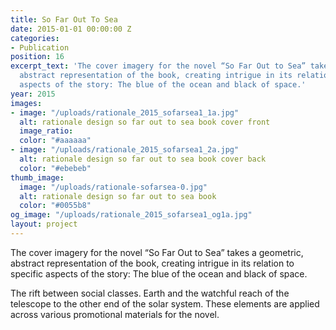 ```yaml
---
title: So Far Out To Sea
date: 2015-01-01 00:00:00 Z
categories:
- Publication
position: 16
excerpt_text: 'The cover imagery for the novel “So Far Out to Sea” takes a geometric,
  abstract representation of the book, creating intrigue in its relation to specific
  aspects of the story: The blue of the ocean and black of space.'
year: 2015
images:
- image: "/uploads/rationale_2015_sofarsea1_1a.jpg"
  alt: rationale design so far out to sea book cover front
  image_ratio: 
  color: "#aaaaaa"
- image: "/uploads/rationale_2015_sofarsea1_2a.jpg"
  alt: rationale design so far out to sea book cover back
  color: "#ebebeb"
thumb_image:
  image: "/uploads/rationale-sofarsea-0.jpg"
  alt: rationale design so far out to sea book
  color: "#0055b8"
og_image: "/uploads/rationale_2015_sofarsea1_og1a.jpg"
layout: project
---
```


The cover imagery for the novel “So Far Out to Sea” takes a geometric, abstract representation of the book, creating intrigue in its relation to specific aspects of the story: The blue of the ocean and black of space.

The rift between social classes. Earth and the watchful reach of the telescope to the other end of the solar system. These elements are applied across various promotional materials for the novel.